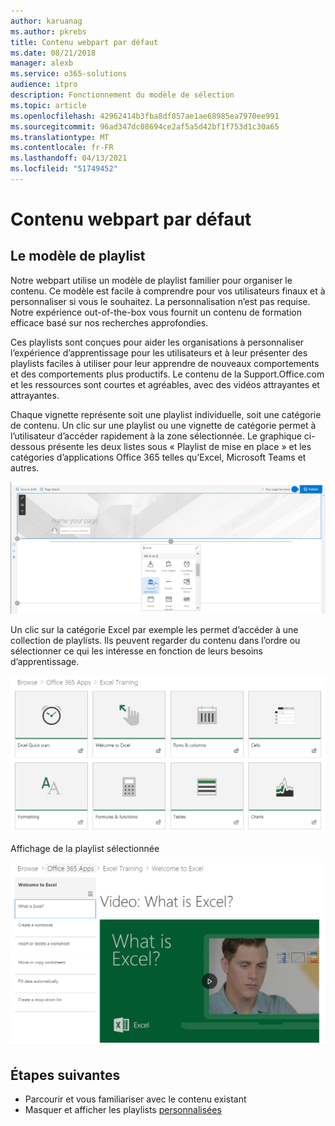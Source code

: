 ```yaml
---
author: karuanag
ms.author: pkrebs
title: Contenu webpart par défaut
ms.date: 08/21/2018
manager: alexb
ms.service: o365-solutions
audience: itpro
description: Fonctionnement du modèle de sélection
ms.topic: article
ms.openlocfilehash: 42962414b3fba8df857ae1ae68985ea7970ee991
ms.sourcegitcommit: 96ad347dc08694ce2af5a5d42bf1f753d1c30a65
ms.translationtype: MT
ms.contentlocale: fr-FR
ms.lasthandoff: 04/13/2021
ms.locfileid: "51749452"
---
```

# <a name="webpart-default-content"></a>Contenu webpart par défaut

## <a name="the-playlist-model"></a>Le modèle de playlist

Notre webpart utilise un modèle de playlist familier pour organiser le contenu.  Ce modèle est facile à comprendre pour vos utilisateurs finaux et à personnaliser si vous le souhaitez.  La personnalisation n’est pas requise.  Notre expérience out-of-the-box vous fournit un contenu de formation efficace basé sur nos recherches approfondies.

Ces playlists sont conçues pour aider les organisations à personnaliser l’expérience d’apprentissage pour les utilisateurs et à leur présenter des playlists faciles à utiliser pour leur apprendre de nouveaux comportements et des comportements plus productifs. Le contenu de la Support.Office.com et les ressources sont courtes et agréables, avec des vidéos attrayantes et attrayantes. 

Chaque vignette représente soit une playlist individuelle, soit une catégorie de contenu. Un clic sur une playlist ou une vignette de catégorie permet à l’utilisateur d’accéder rapidement à la zone sélectionnée. Le graphique ci-dessous présente les deux listes sous « Playlist de mise en place » et les catégories d’applications Office 365 telles qu’Excel, Microsoft Teams et autres. 

![Affichage webpart par défaut](media/clo365addwebpart.png)

Un clic sur la catégorie Excel par exemple les permet d’accéder à une collection de playlists.  Ils peuvent regarder du contenu dans l’ordre ou sélectionner ce qui les intéresse en fonction de leurs besoins d’apprentissage. 

![Webpart Playlist](media/clo365exceltraining.png)

Affichage de la playlist sélectionnée

![Excel Playlist](media/clo365excelplaylist.png)

## <a name="next-steps"></a>Étapes suivantes

- Parcourir et vous familiariser avec le contenu existant
- Masquer et afficher les playlists [personnalisées](custom_hideshowplaylists.md)
